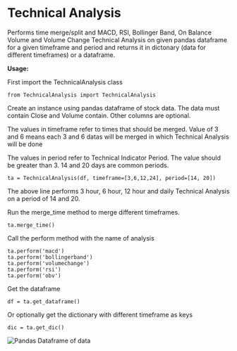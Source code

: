# Technical Analysis

Performs time merge/split and MACD, RSI, Bollinger Band, On Balance Volume and Volume Change Technical Analysis on given pandas dataframe for a given timeframe and period and returns it in dictonary (data for different timeframes) or a dataframe.

**Usage:**

First import the TechnicalAnalysis class

    from TechnicalAnalysis import TechnicalAnalysis

Create an instance using pandas dataframe of stock data. The data must contain Close and Volume contain. Other columns are optional. 

The values in timeframe refer to times that should be merged. Value of 3 and 6 means each 3 and 6 datas will be merged in which Technical Analysis will be done

The values in period refer to Technical Indicator Period. The value should be greater than 3. 14 and 20 days are common periods.

    ta = TechnicalAnalysis(df, timeframe=[3,6,12,24], period=[14, 20])

The above line performs 3 hour, 6 hour, 12 hour and daily Technical Analysis on a period of 14 and 20.

Run the merge_time method to merge different timeframes.
    
	ta.merge_time()

Call the perform method with the name of analysis
	
	ta.perform('macd')
    ta.perform('bollingerband')
    ta.perform('volumechange')
    ta.perform('rsi')
    ta.perform('obv')

Get the dataframe
	
	df = ta.get_dataframe()

Or optionally get the dictionary with different timeframe as keys

	dic = ta.get_dic()

![Pandas Dataframe of data](https://i.imgur.com/ZXObhE4.png)